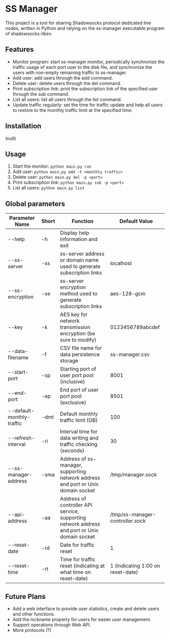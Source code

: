 # SS Manager

This project is a tool for sharing Shadowsocks protocol dedicated line nodes, written in Python and relying on the
ss-manager executable program of shadowsocks-libev.

## Features

- Monitor program: start ss-manager monitor, periodically synchronize the traffic usage of each port user to the disk
  file, and synchronize the users with non-empty remaining traffic to ss-manager.
- Add user: add users through the add command.
- Delete user: delete users through the del command.
- Print subscription link: print the subscription link of the specified user through the sub command.
- List all users: list all users through the list command.
- Update traffic regularly: set the time for traffic update and help all users to restore to the monthly traffic limit
  at the specified time.

## Installation

(null)

## Usage

1. Start the monitor: `python main.py run`
2. Add user: `python main.py add -t <monthly traffic>`
3. Delete user: `python main.py del -p <port>`
4. Print subscription link: `python main.py sub -p <port>`
5. List all users: `python main.py list`

## Global parameters

| Parameter Name            | Short | Function                                                                                     | Default Value                     |
|---------------------------|-------|----------------------------------------------------------------------------------------------|-----------------------------------|
| --help                    | -h    | Display help information and exit                                                            |                                   |
| --ss-server               | -ss   | ss-server address or domain name used to generate subscription links                         | localhost                         |
| --ss-encryption           | -se   | ss-server encryption method used to generate subscription links                              | aes-128-gcm                       |
| --key                     | -k    | AES key for network transmission encryption (be sure to modify)                              | 0123456789abcdef                  |
| --data-filename           | -f    | CSV file name for data persistence storage                                                   | ss-manager.csv                    |
| --start-port              | -sp   | Starting port of user port pool (inclusive)                                                  | 8001                              |
| --end-port                | -ep   | End port of user port pool (exclusive)                                                       | 8501                              |
| --default-monthly-traffic | -dmt  | Default monthly traffic limit (GB)                                                           | 100                               |
| --refresh-interval        | -ri   | Interval time for data writing and traffic checking (seconds)                                | 30                                |
| --ss-manager-address      | -sma  | Address of ss-manager, supporting network address and port or Unix domain socket             | /tmp/manager.sock                 |
| --api-address             | -aa   | Address of controller API service, supporting network address and port or Unix domain socket | /tmp/ss-manager-controller.sock   |
| --reset-date              | -rd   | Date for traffic reset                                                                       | 1                                 |
| --reset-time              | -rt   | Time for traffic reset (indicating at what time on reset-date)                               | 1 (indicating 1:00 on reset-date) |

## Future Plans

- Add a web interface to provide user statistics, create and delete users and other functions.
- Add the nickname property for users for easier user management.
- Support operations through Web API.
- More protocols (?)
